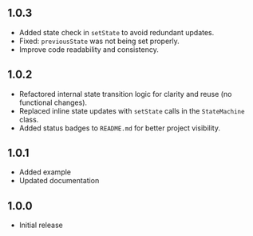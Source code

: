 ## 1.0.3

* Added state check in `setState` to avoid redundant updates.
* Fixed: `previousState` was not being set properly.
* Improve code readability and consistency.

## 1.0.2

* Refactored internal state transition logic for clarity and reuse (no functional changes).
* Replaced inline state updates with `setState` calls in the `StateMachine` class.
* Added status badges to `README.md` for better project visibility.

## 1.0.1

* Added example
* Updated documentation

## 1.0.0

* Initial release